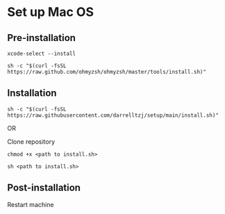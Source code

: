 # Set up Mac OS

## Pre-installation

```
xcode-select --install

sh -c "$(curl -fsSL https://raw.github.com/ohmyzsh/ohmyzsh/master/tools/install.sh)"
```

## Installation

```
sh -c "$(curl -fsSL https://raw.githubusercontent.com/darrelltzj/setup/main/install.sh)"
```

OR

Clone repository

```
chmod +x <path to install.sh>

sh <path to install.sh>
```

## Post-installation

Restart machine
